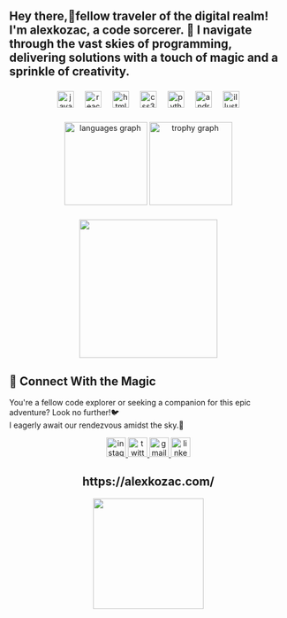 <h2 align="left">Hey there,👋fellow traveler of the digital realm! I'm alexkozac, a code sorcerer. 🎨 I navigate through the vast skies of programming, delivering solutions with a touch of magic and a sprinkle of creativity.</h2>

###

<div align="center">
  <img src="https://cdn.jsdelivr.net/gh/devicons/devicon/icons/javascript/javascript-original.svg" height="30" alt="javascript logo"  />
  <img width="12" />
  <img src="https://cdn.jsdelivr.net/gh/devicons/devicon/icons/react/react-original.svg" height="30" alt="react logo"  />
  <img width="12" />
  <img src="https://cdn.jsdelivr.net/gh/devicons/devicon/icons/html5/html5-original.svg" height="30" alt="html5 logo"  />
  <img width="12" />
  <img src="https://cdn.jsdelivr.net/gh/devicons/devicon/icons/css3/css3-original.svg" height="30" alt="css3 logo"  />
  <img width="12" />
  <img src="https://cdn.jsdelivr.net/gh/devicons/devicon/icons/python/python-original.svg" height="30" alt="python logo"  />
  <img width="12" />
  <img src="https://cdn.jsdelivr.net/gh/devicons/devicon/icons/androidstudio/androidstudio-original.svg" height="30" alt="androidstudio logo"  />
  <img width="12" />
  <img src="https://cdn.jsdelivr.net/gh/devicons/devicon/icons/illustrator/illustrator-plain.svg" height="30" alt="illustrator logo"  />
</div>

###

<div align="center">
  <img src="https://github-readme-stats.vercel.app/api/top-langs?username=alexkozac&locale=en&hide_title=false&layout=compact&card_width=320&langs_count=5&theme=dracula&hide_border=true&custom_title=Level%202%20Developer" height="150" alt="languages graph"  />
  <img src="https://github-profile-trophy.vercel.app?username=alexkozac&column=1&theme=flat&row=3" height="150" alt="trophy graph"  />
</div>

###

<div align="center">
  <img height="250" src="https://gifdb.com/images/high/studio-ghibli-hayao-miyazaki-sleeping-pxhlv2yy8g4ss0ly.webp"  />
</div>



<h2 align="left">💌 Connect With the Magic</h2>



<p align="left">You're a fellow code explorer or seeking a companion for this epic adventure? Look no further!🐦<br>I eagerly await our rendezvous amidst the sky.🌌</p>



<div align="center">
  <a href="https://www.instagram.com/ale__xkozac/" target="_blank">
    <img src="https://img.shields.io/static/v1?message=Instagram&logo=instagram&label=&color=E4405F&logoColor=white&labelColor=&style=for-the-badge" height="35" alt="instagram logo"  />
  </a>
  <a href="https://twitter.com/ale_xkozac" target="_blank">
    <img src="https://img.shields.io/static/v1?message=Twitter&logo=twitter&label=&color=1DA1F2&logoColor=white&labelColor=&style=for-the-badge" height="35" alt="twitter logo"  />
  </a>
  <a href="alessandrokozac@gmail.com" target="_blank">
    <img src="https://img.shields.io/static/v1?message=Gmail&logo=gmail&label=&color=D14836&logoColor=white&labelColor=&style=for-the-badge" height="35" alt="gmail logo"  />
  </a>
  <a href="https://www.linkedin.com/in/alessandro-kozac-810991304/" target="_blank">
    <img src="https://img.shields.io/static/v1?message=LinkedIn&logo=linkedin&label=&color=0077B5&logoColor=white&labelColor=&style=for-the-badge" height="35" alt="linkedin logo"  />
  </a>
</div>



<h2 align="center">https://alexkozac.com/</h2>



<div align="center">
  <img height="200" src="https://gifdb.com/images/high/studio-ghibli-hayao-miyazaki-reading-a-book-kmht0rt0ab5dolrr.webp"  />
</div>










